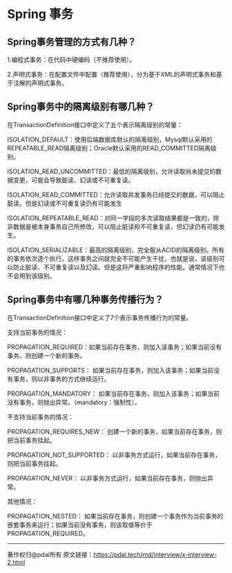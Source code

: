 # Spring 事务

## **Spring事务管理的方式有几种？**

1.编程式事务：在代码中硬编码（不推荐使用）。

2.声明式事务：在配置文件中配置（推荐使用），分为基于XML的声明式事务和基于注解的声明式事务。

## **Spring事务中的隔离级别有哪几种？**

在TransactionDefinition接口中定义了五个表示隔离级别的常量：

ISOLATION\_DEFAULT：使用后端数据库默认的隔离级别，Mysql默认采用的REPEATABLE\_READ隔离级别；Oracle默认采用的READ\_COMMITTED隔离级别。

ISOLATION\_READ\_UNCOMMITTED：最低的隔离级别，允许读取尚未提交的数据变更，可能会导致脏读、幻读或不可重复读。

ISOLATION\_READ\_COMMITTED：允许读取并发事务已经提交的数据，可以阻止脏读，但是幻读或不可重复读仍有可能发生

ISOLATION\_REPEATABLE\_READ：对同一字段的多次读取结果都是一致的，除非数据是被本身事务自己所修改，可以阻止脏读和不可重复读，但幻读仍有可能发生。

ISOLATION\_SERIALIZABLE：最高的隔离级别，完全服从ACID的隔离级别。所有的事务依次逐个执行，这样事务之间就完全不可能产生干扰，也就是说，该级别可以防止脏读、不可重复读以及幻读。但是这将严重影响程序的性能。通常情况下也不会用到该级别。

## **Spring事务中有哪几种事务传播行为？**

在TransactionDefinition接口中定义了7个表示事务传播行为的常量。

支持当前事务的情况：

PROPAGATION\_REQUIRED：如果当前存在事务，则加入该事务；如果当前没有事务，则创建一个新的事务。

PROPAGATION\_SUPPORTS： 如果当前存在事务，则加入该事务；如果当前没有事务，则以非事务的方式继续运行。

PROPAGATION\_MANDATORY： 如果当前存在事务，则加入该事务；如果当前没有事务，则抛出异常。（mandatory：强制性）。

不支持当前事务的情况：

PROPAGATION\_REQUIRES\_NEW： 创建一个新的事务，如果当前存在事务，则把当前事务挂起。

PROPAGATION\_NOT\_SUPPORTED： 以非事务方式运行，如果当前存在事务，则把当前事务挂起。

PROPAGATION\_NEVER： 以非事务方式运行，如果当前存在事务，则抛出异常。

其他情况：

PROPAGATION\_NESTED： 如果当前存在事务，则创建一个事务作为当前事务的嵌套事务来运行；如果当前没有事务，则该取值等价于PROPAGATION\_REQUIRED。

***

著作权归@pdai所有 原文链接：https://pdai.tech/md/interview/x-interview-2.html
